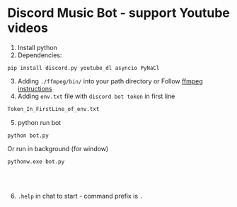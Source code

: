 # Discord Music Bot - support Youtube videos

1. Install python
2. Dependencies:   
```
pip install discord.py youtube_dl asyncio PyNaCl
```
3. Adding `./ffmpeg/bin/` into your path directory or Follow [ffmpeg instructions](https://www.ffmpeg.org/download.html)
4. Adding `env.txt` file with `discord bot token` in first line
```txt
Token_In_FirstLine_of_env.txt
```
5. python run bot   
```
python bot.py
```
Or run in background (for window)
```
pythonw.exe bot.py
```

<br><br>

6. `.help` in chat to start - command prefix is `.`